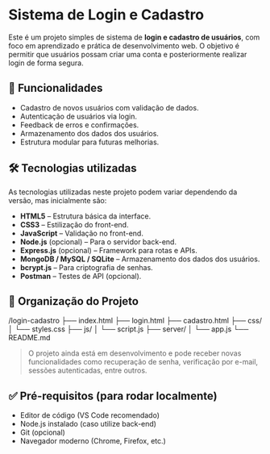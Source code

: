 # Sistema de Login e Cadastro

Este é um projeto simples de sistema de **login e cadastro de usuários**, com foco em aprendizado e prática de desenvolvimento web. O objetivo é permitir que usuários possam criar uma conta e posteriormente realizar login de forma segura.

## 🚀 Funcionalidades

- Cadastro de novos usuários com validação de dados.
- Autenticação de usuários via login.
- Feedback de erros e confirmações.
- Armazenamento dos dados dos usuários.
- Estrutura modular para futuras melhorias.

## 🛠️ Tecnologias utilizadas

As tecnologias utilizadas neste projeto podem variar dependendo da versão, mas inicialmente são:

- **HTML5** – Estrutura básica da interface.
- **CSS3** – Estilização do front-end.
- **JavaScript** – Validação no front-end.
- **Node.js** (opcional) – Para o servidor back-end.
- **Express.js** (opcional) – Framework para rotas e APIs.
- **MongoDB / MySQL / SQLite** – Armazenamento dos dados dos usuários.
- **bcrypt.js** – Para criptografia de senhas.
- **Postman** – Testes de API (opcional).

## 📁 Organização do Projeto

/login-cadastro
├── index.html
├── login.html
├── cadastro.html
├── css/
│ └── styles.css
├── js/
│ └── script.js
├── server/
│ └── app.js
└── README.md


> O projeto ainda está em desenvolvimento e pode receber novas funcionalidades como recuperação de senha, verificação por e-mail, sessões autenticadas, entre outros.

## ✅ Pré-requisitos (para rodar localmente)

- Editor de código (VS Code recomendado)
- Node.js instalado (caso utilize back-end)
- Git (opcional)
- Navegador moderno (Chrome, Firefox, etc.)

